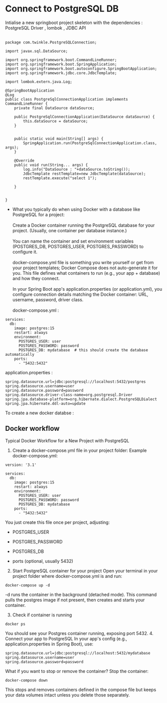 # Connect to PostgreSQL DB
Intialise a new springboot project skeleton with the dependencies : PostgreSQL Driver , lombok , JDBC API <br><br>
```
package com.twinkle.PostgreSQLConnection;

import javax.sql.DataSource;

import org.springframework.boot.CommandLineRunner;
import org.springframework.boot.SpringApplication;
import org.springframework.boot.autoconfigure.SpringBootApplication;
import org.springframework.jdbc.core.JdbcTemplate;

import lombok.extern.java.Log;

@SpringBootApplication
@Log
public class PostgreSqlConnectionApplication implements CommandLineRunner {
	private final DataSource dataSource;

    public PostgreSqlConnectionApplication(DataSource dataSource) {
        this.dataSource = dataSource;
    }

	
	public static void main(String[] args) {
		SpringApplication.run(PostgreSqlConnectionApplication.class, args);
	}

    @Override
    public void run(String... args) {
		log.info("DataSource : "+dataSource.toString());
		JdbcTemplate restTemplate=new JdbcTemplate(dataSource);
		restTemplate.execute("select 1");

	}
    

}

```

- What you typically do when using Docker with a database like PostgreSQL for a project:<br><br>
Create a Docker container running the PostgreSQL database for your project.
(Usually, one container per database instance.)<br><br>
You can name the container and set environment variables (POSTGRES_DB, POSTGRES_USER, POSTGRES_PASSWORD) to configure it.
<br><br>
docker-compose.yml file is something you write yourself or get from your project templates; Docker Compose does not auto-generate it for you.
This file defines what containers to run (e.g., your app + database) and how they connect.
<br><br>
In your Spring Boot app's application.properties (or application.yml), you configure connection details matching the Docker container:
URL, username, password, driver class.
<br><br>docker-compose.yml : 
```
services:
  db:
    image: postgres:15
    restart: always
    environment:
      POSTGRES_USER: user
      POSTGRES_PASSWORD: password
      POSTGRES_DB: mydatabase  # this should create the database automatically
    ports:
      - "5432:5432"

```
application.properties : 
```
spring.datasource.url=jdbc:postgresql://localhost:5432/postgres
spring.datasource.username=user
spring.datasource.password=password
spring.datasource.driver-class-name=org.postgresql.Driver
spring.jpa.database-platform=org.hibernate.dialect.PostgreSQLDialect
spring.jpa.hibernate.ddl-auto=update
```
To create a new docker databse : 
## Docker workflow 

Typical Docker Workflow for a New Project with PostgreSQL

1. Create a docker-compose.yml file in your project folder:
Example docker-compose.yml:
```
version: '3.1'

services:
  db:
    image: postgres:15
    restart: always
    environment:
      POSTGRES_USER: user
      POSTGRES_PASSWORD: password
      POSTGRES_DB: mydatabase
    ports:
      - "5432:5432"
```
You just create this file once per project, adjusting:

- POSTGRES_USER

- POSTGRES_PASSWORD

- POSTGRES_DB

- ports (optional, usually 5432)

2. Start PostgreSQL container for your project
Open your terminal in your project folder where docker-compose.yml is and run:

```
docker-compose up -d
```
-d runs the container in the background (detached mode).
This command pulls the postgres image if not present, then creates and starts your container.

3. Check if container is running
```
docker ps
```
You should see your Postgres container running, exposing port 5432.
4. Connect your app to PostgreSQL
In your app's config (e.g., application.properties in Spring Boot), use:
```
spring.datasource.url=jdbc:postgresql://localhost:5432/mydatabase
spring.datasource.username=user
spring.datasource.password=password
```
What if you want to stop or remove the container?
Stop the container:
```
docker-compose down
```
This stops and removes containers defined in the compose file but keeps your data volumes intact unless you delete those separately.


